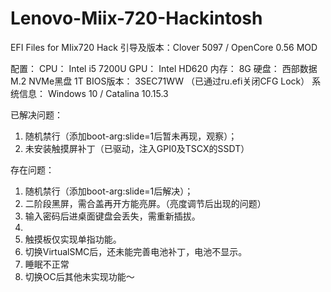 # Lenovo-Miix-720-Hackintosh
 EFI Files for MIix720 Hack
引导及版本：Clover 5097 / OpenCore 0.56 MOD

配置：
CPU：  Intel i5 7200U
GPU：  Intel HD620
内存：  8G
硬盘：  西部数据M.2 NVMe黑盘 1T
BIOS版本：  3SEC71WW （已通过ru.efi关闭CFG Lock）
系统信息： Windows 10 / Catalina 10.15.3

已解决问题：
1. 随机禁行（添加boot-arg:slide=1后暂未再现，观察）；
2. 未安装触摸屏补丁（已驱动，注入GPI0及TSCX的SSDT）

存在问题：
1. 随机禁行（添加boot-arg:slide=1后解决）；
2. 二阶段黑屏，需合盖再开方能亮屏。（亮度调节后出现的问题）
3. 输入密码后进桌面键盘会丢失，需重新插拔。
4. 
5. 触摸板仅实现单指功能。
6. 切换VirtualSMC后，还未能完善电池补丁，电池不显示。
7. 睡眠不正常
8. 切换OC后其他未实现功能～

